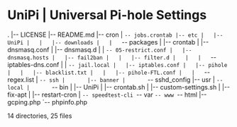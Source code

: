 # UniPi | Universal Pi-hole Settings

.
|-- LICENSE
|-- README.md
|-- cron
|   `-- jobs.crontab
|-- etc
|   |-- UniPi
|   |   |-- downloads
|   |   `-- packages
|   |-- crontab
|   |-- dnsmasq.conf
|   |-- dnsmasq.d
|   |   `-- 05-restrict.conf
|   |-- dnsmasq.hosts
|   |-- fail2ban
|   |   |-- filter.d
|   |   |   `-- iptables-dns.conf
|   |   `-- jail.local
|   |-- iptables.conf
|   |-- pihole
|   |   |-- blacklist.txt
|   |   |-- pihole-FTL.conf
|   |   `-- regex.list
|   `-- ssh
|       |-- banner
|       `-- sshd_config
|-- usr
|   `-- local
|       `-- bin
|           |-- UniPi
|           |-- crontab.sh
|           |-- custom-settings.sh
|           |-- fix-apt
|           |-- restart-cron
|           `-- speedtest-cli
`-- var
    `-- www
        `-- html
            |-- gcping.php
            `-- phpinfo.php

14 directories, 25 files
